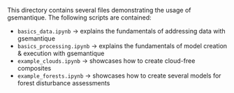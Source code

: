 This directory contains several files demonstrating the usage of gsemantique. The following scripts are contained:

* `basics_data.ipynb` -> explains the fundamentals of addressing data with gsemantique
* `basics_processing.ipynb` -> explains the fundamentals of model creation & execution with gsemantique
* `example_clouds.ipynb` -> showcases how to create cloud-free composites
* `example_forests.ipynb` -> showcases how to create several models for forest disturbance assessments